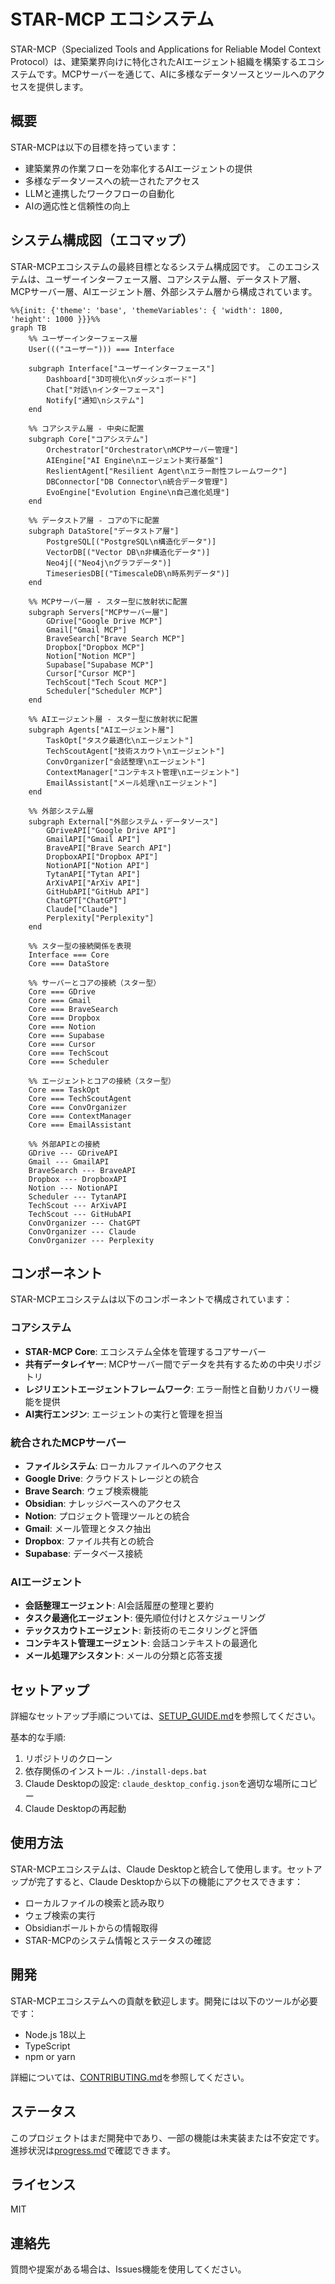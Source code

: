 # STAR-MCP エコシステム

STAR-MCP（Specialized Tools and Applications for Reliable Model Context Protocol）は、建築業界向けに特化されたAIエージェント組織を構築するエコシステムです。MCPサーバーを通じて、AIに多様なデータソースとツールへのアクセスを提供します。

## 概要

STAR-MCPは以下の目標を持っています：

- 建築業界の作業フローを効率化するAIエージェントの提供
- 多様なデータソースへの統一されたアクセス
- LLMと連携したワークフローの自動化
- AIの適応性と信頼性の向上

## システム構成図（エコマップ）

STAR-MCPエコシステムの最終目標となるシステム構成図です。
このエコシステムは、ユーザーインターフェース層、コアシステム層、データストア層、MCPサーバー層、AIエージェント層、外部システム層から構成されています。

```mermaid
%%{init: {'theme': 'base', 'themeVariables': { 'width': 1800, 'height': 1000 }}}%%
graph TB
    %% ユーザーインターフェース層
    User((("ユーザー"))) === Interface

    subgraph Interface["ユーザーインターフェース"]
        Dashboard["3D可視化\nダッシュボード"]
        Chat["対話\nインターフェース"]
        Notify["通知\nシステム"]
    end

    %% コアシステム層 - 中央に配置
    subgraph Core["コアシステム"]
        Orchestrator["Orchestrator\nMCPサーバー管理"]
        AIEngine["AI Engine\nエージェント実行基盤"]
        ReslientAgent["Resilient Agent\nエラー耐性フレームワーク"]
        DBConnector["DB Connector\n統合データ管理"]
        EvoEngine["Evolution Engine\n自己進化処理"]
    end

    %% データストア層 - コアの下に配置
    subgraph DataStore["データストア層"]
        PostgreSQL[("PostgreSQL\n構造化データ")]
        VectorDB[("Vector DB\n非構造化データ")]
        Neo4j[("Neo4j\nグラフデータ")]
        TimeseriesDB[("TimescaleDB\n時系列データ")]
    end

    %% MCPサーバー層 - スター型に放射状に配置
    subgraph Servers["MCPサーバー層"]
        GDrive["Google Drive MCP"]
        Gmail["Gmail MCP"]
        BraveSearch["Brave Search MCP"]
        Dropbox["Dropbox MCP"]
        Notion["Notion MCP"]
        Supabase["Supabase MCP"]
        Cursor["Cursor MCP"]
        TechScout["Tech Scout MCP"]
        Scheduler["Scheduler MCP"]
    end

    %% AIエージェント層 - スター型に放射状に配置
    subgraph Agents["AIエージェント層"]
        TaskOpt["タスク最適化\nエージェント"]
        TechScoutAgent["技術スカウト\nエージェント"]
        ConvOrganizer["会話整理\nエージェント"]
        ContextManager["コンテキスト管理\nエージェント"]
        EmailAssistant["メール処理\nエージェント"]
    end

    %% 外部システム層
    subgraph External["外部システム・データソース"]
        GDriveAPI["Google Drive API"]
        GmailAPI["Gmail API"]
        BraveAPI["Brave Search API"]
        DropboxAPI["Dropbox API"]
        NotionAPI["Notion API"]
        TytanAPI["Tytan API"]
        ArXivAPI["ArXiv API"]
        GitHubAPI["GitHub API"]
        ChatGPT["ChatGPT"]
        Claude["Claude"]
        Perplexity["Perplexity"]
    end

    %% スター型の接続関係を表現
    Interface === Core
    Core === DataStore
    
    %% サーバーとコアの接続（スター型）
    Core === GDrive
    Core === Gmail
    Core === BraveSearch
    Core === Dropbox
    Core === Notion
    Core === Supabase
    Core === Cursor
    Core === TechScout
    Core === Scheduler
    
    %% エージェントとコアの接続（スター型）
    Core === TaskOpt
    Core === TechScoutAgent
    Core === ConvOrganizer
    Core === ContextManager
    Core === EmailAssistant
    
    %% 外部APIとの接続
    GDrive --- GDriveAPI
    Gmail --- GmailAPI
    BraveSearch --- BraveAPI
    Dropbox --- DropboxAPI
    Notion --- NotionAPI
    Scheduler --- TytanAPI
    TechScout --- ArXivAPI
    TechScout --- GitHubAPI
    ConvOrganizer --- ChatGPT
    ConvOrganizer --- Claude
    ConvOrganizer --- Perplexity
```

## コンポーネント

STAR-MCPエコシステムは以下のコンポーネントで構成されています：

### コアシステム

- **STAR-MCP Core**: エコシステム全体を管理するコアサーバー
- **共有データレイヤー**: MCPサーバー間でデータを共有するための中央リポジトリ
- **レジリエントエージェントフレームワーク**: エラー耐性と自動リカバリー機能を提供
- **AI実行エンジン**: エージェントの実行と管理を担当

### 統合されたMCPサーバー

- **ファイルシステム**: ローカルファイルへのアクセス
- **Google Drive**: クラウドストレージとの統合
- **Brave Search**: ウェブ検索機能
- **Obsidian**: ナレッジベースへのアクセス
- **Notion**: プロジェクト管理ツールとの統合
- **Gmail**: メール管理とタスク抽出
- **Dropbox**: ファイル共有との統合
- **Supabase**: データベース接続

### AIエージェント

- **会話整理エージェント**: AI会話履歴の整理と要約
- **タスク最適化エージェント**: 優先順位付けとスケジューリング
- **テックスカウトエージェント**: 新技術のモニタリングと評価
- **コンテキスト管理エージェント**: 会話コンテキストの最適化
- **メール処理アシスタント**: メールの分類と応答支援

## セットアップ

詳細なセットアップ手順については、[SETUP_GUIDE.md](./SETUP_GUIDE.md)を参照してください。

基本的な手順:

1. リポジトリのクローン
2. 依存関係のインストール: `./install-deps.bat`
3. Claude Desktopの設定: `claude_desktop_config.json`を適切な場所にコピー
4. Claude Desktopの再起動

## 使用方法

STAR-MCPエコシステムは、Claude Desktopと統合して使用します。セットアップが完了すると、Claude Desktopから以下の機能にアクセスできます：

- ローカルファイルの検索と読み取り
- ウェブ検索の実行
- Obsidianボールトからの情報取得
- STAR-MCPのシステム情報とステータスの確認

## 開発

STAR-MCPエコシステムへの貢献を歓迎します。開発には以下のツールが必要です：

- Node.js 18以上
- TypeScript
- npm or yarn

詳細については、[CONTRIBUTING.md](./CONTRIBUTING.md)を参照してください。

## ステータス

このプロジェクトはまだ開発中であり、一部の機能は未実装または不安定です。進捗状況は[progress.md](./progress.md)で確認できます。

## ライセンス

MIT

## 連絡先

質問や提案がある場合は、Issues機能を使用してください。
